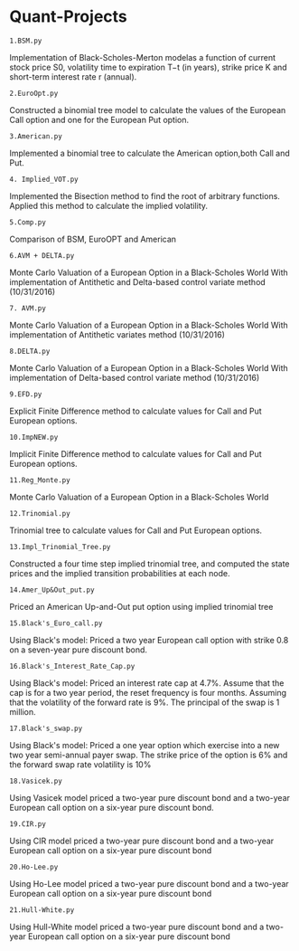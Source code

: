 # Quant-Projects
    1.BSM.py
Implementation of Black-Scholes-Merton modelas a function of current stock price S0, volatility time to expiration T−t (in years), strike price K and short-term interest rate r (annual).

    2.EuroOpt.py
Constructed a binomial tree model to calculate the values of the European Call option and one for the European Put option.

    3.American.py
Implemented a binomial tree to calculate the American option,both Call and Put.

    4. Implied_VOT.py
Implemented the Bisection method to find the root of arbitrary functions. Applied this method to calculate the implied volatility.

    5.Comp.py
Comparison of BSM, EuroOPT and American 

    6.AVM + DELTA.py
Monte Carlo Valuation of a European Option in a Black-Scholes World With implementation of Antithetic and Delta-based control variate method (10/31/2016)

    7. AVM.py
Monte Carlo Valuation of a European Option in a Black-Scholes World With implementation of Antithetic variates method (10/31/2016)

    8.DELTA.py
Monte Carlo Valuation of a European Option in a Black-Scholes World With implementation of Delta-based control variate method (10/31/2016)

    9.EFD.py
Explicit Finite Difference method to calculate values for Call and Put European options.

    10.ImpNEW.py
Implicit Finite Difference method to calculate values for Call and Put European options.

    11.Reg_Monte.py
Monte Carlo Valuation of a European Option in a Black-Scholes World

    12.Trinomial.py
Trinomial tree to calculate values for Call and Put European options.

    13.Impl_Trinomial_Tree.py
Constructed a four time step implied trinomial tree, and computed the state prices and the implied transition probabilities at each
node.

    14.Amer_Up&Out_put.py
Priced an American Up-and-Out put option using implied trinomial tree

    15.Black's_Euro_call.py
Using Black's model: Priced a two year European call option with strike 0.8 on a seven-year pure discount bond.

    16.Black's_Interest_Rate_Cap.py
Using Black's model: Priced an interest rate cap at 4.7%. Assume that the cap is for a two year period, the reset frequency is four months. Assuming that the volatility of the forward rate is 9%. The principal of the swap is 1 million.

    17.Black's_swap.py
Using Black's model: Priced a one year option which exercise into a new two year semi-annual payer swap. The strike price of the option is 6% and the forward swap rate volatility is 10%

    18.Vasicek.py
Using Vasicek model priced a two-year pure discount bond and a two-year European call option on a six-year pure discount bond.

    19.CIR.py
Using CIR model priced a two-year pure discount bond and a two-year European call option on a six-year pure discount bond

    20.Ho-Lee.py
Using Ho-Lee model priced a two-year pure discount bond and a two-year European call option on a six-year pure discount bond

    21.Hull-White.py
Using Hull-White model priced a two-year pure discount bond and a two-year European call option on a six-year pure discount bond


